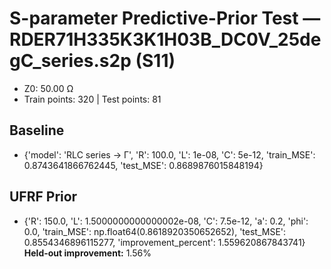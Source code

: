 # S-parameter Predictive-Prior Test — RDER71H335K3K1H03B_DC0V_25degC_series.s2p (S11)
- Z0: 50.00 Ω
- Train points: 320  |  Test points: 81

## Baseline
- {'model': 'RLC series -> Γ', 'R': 100.0, 'L': 1e-08, 'C': 5e-12, 'train_MSE': 0.8743641866762445, 'test_MSE': 0.8689876015848194}

## UFRF Prior
- {'R': 150.0, 'L': 1.5000000000000002e-08, 'C': 7.5e-12, 'a': 0.2, 'phi': 0.0, 'train_MSE': np.float64(0.8618920350652652), 'test_MSE': 0.8554346896115277, 'improvement_percent': 1.559620867843741}
**Held-out improvement:** 1.56%